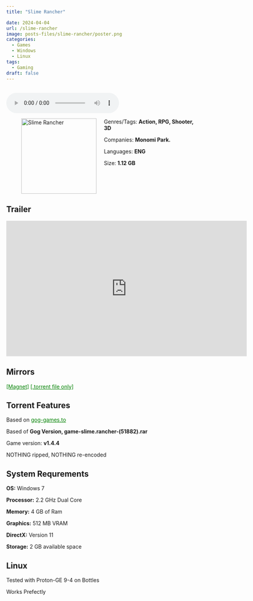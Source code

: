 ```yaml
---
title: "Slime Rancher"

date: 2024-04-04
url: /slime-rancher
image: posts-files/slime-rancher/poster.png 
categories:
  - Games
  - Windows
  - Linux
tags:
  - Gaming
draft: false
---
```

##
<style>
  body.dark-mode,
  body.dark-mode main * {
    background: url('/posts-files/slime-rancher/background.jpg') center center fixed no-repeat;
    background-size: 100% 100%;
    background-size: cover;
    color: #f5f5f5;
  }
</style>
<script>
    document.addEventListener('DOMContentLoaded', function () {
        var body = document.body;
        var switcher = document.querySelector('.js-toggle');
                body.classList.add('dark-mode');
                // Save user preference in storage
                localStorage.setItem('darkMode', 'true');
            
        });
</script>

<audio controls autoplay>
  <source src="/posts-files/slime-rancher/music.mp3" type="audio/mp3">
  Your browser does not support the audio tag.
</audio>


<figure style="float: left; margin-right: 20px;">
  <img src="/posts-files/slime-rancher/poster.png" alt="Slime Rancher" style="width: 200px;">
</figure>

Genres/Tags: **Action, RPG, Shooter, 3D**

Companies: **Monomi Park.**

Languages: **ENG**

Size: **1.12 GB**
# ⠀
## Trailer
<iframe width="640" height="360" src="https://www.youtube.com/embed/oOL-dsa79Xs" title="Slime Rancher - Official Launch Trailer" frameborder="0" allow="accelerometer; autoplay; clipboard-write; encrypted-media; gyroscope; picture-in-picture; web-share" referrerpolicy="strict-origin-when-cross-origin" allowfullscreen></iframe>

## Mirrors
<a href="magnet:?xt=urn:btih:44HKZIMANSPET35MBDJHO3RA6IC5LSFU&dn=Slime%20Rancher" style="color: green;">[Magnet]</a>
<a href="https://www.dropbox.com/scl/fi/b20mlkh7344k8qdy0146l/Slime-Rancher.torrent?rlkey=150xg0e8hwj35b9wp0sfczd07&st=9j3oapwi&dl=1" style="color: green;">[.torrent file only]</a>

## Torrent Features
Based on <a href="https://gog-games.to/game/slime_rancher
" style="color: green;">gog-games.to</a>

Based of **Gog Version, game-slime.rancher-(51882).rar**

Game version: **v1.4.4**

NOTHING ripped, NOTHING re-encoded

## System Requrements
**OS:** Windows 7

**Processor:** 2.2 GHz Dual Core

**Memory:** 4 GB of Ram

**Graphics:** 512 MB VRAM

**DirectX:** Version 11

**Storage:** 2 GB available space


## Linux

Tested with Proton-GE 9-4 on Bottles

Works Prefectly